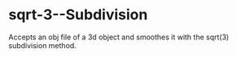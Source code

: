 # sqrt-3--Subdivision

Accepts an obj file of a 3d object and smoothes it with the sqrt(3) subdivision method. 
